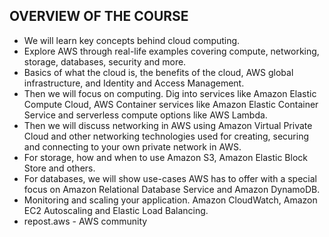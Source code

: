 ## OVERVIEW OF THE COURSE

- We will learn key concepts behind cloud computing.
- Explore AWS through real-life examples covering compute, networking, storage, databases, security and more.
- Basics of what the cloud is, the benefits of the cloud, AWS global infrastructure, and Identity and Access Management.
- Then we will focus on computing. Dig into services like Amazon Elastic Compute Cloud, AWS Container services like Amazon Elastic Container Service and serverless compute options like AWS Lambda.
- Then we will discuss networking in AWS using Amazon Virtual Private Cloud and other networking technologies used for creating, securing and connecting to your own private network in AWS.
- For storage, how and when to use Amazon S3, Amazon Elastic Block Store and others.
- For databases, we will show use-cases AWS has to offer with a special focus on Amazon Relational Database Service and Amazon DynamoDB.
- Monitoring and scaling your application. Amazon CloudWatch, Amazon EC2 Autoscaling and Elastic Load Balancing.
- repost.aws - AWS community